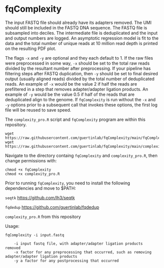 # fqComplexity

The input FASTQ file should already have its adapters removed. The UMI should still be included in the FASTQ DNA sequence. The FASTQ file is subsampled into deciles. The intermediate file is deduplicated and the input and output numbers are logged. An asymptotic regression model is fit to the data and the total number of unique reads at 10 million read depth is printed on the resulting PDF plot. 

The flags `-x` and `-y` are optional and they each default to 1. If the raw files were preprocessed in some way, `-x` should be set to the total raw reads divided by the resultant number after preprocessing. If your pipeline has filtering steps after FASTQ duplication, then `-y` should be set to final desired output (usually aligned reads) divided by the total number of deduplicated reads. An example of `-x` would be the value 2 if half the reads are prefiltered in a step that removes adapter/adapter ligation products. An example of `-y` would be the value 0.5 if half of the reads that are deduplicated align to the genome. If `fqComplexity` is run without the `-x` and `-y` options prior to a subsequent call that invokes these options, the first log file will be reused to save speed.  

The `complexity_pro.R` script and `fqComplexity` program are within this repository.
```
wget https://raw.githubusercontent.com/guertinlab/fqComplexity/main/fqComplexity
wget https://raw.githubusercontent.com/guertinlab/fqComplexity/main/complexity_pro.R
```
Navigate to the directory containg `fqComplexity` and `complexity_pro.R`, then change permissions with:

```
chmod +x fqComplexity
chmod +x complexity_pro.R
```

Prior to running `fqComplexity`, you need to install the following dependencies and move to $PATH:

`seqtk` https://github.com/lh3/seqtk 

`fqdedup` https://github.com/guertinlab/fqdedup

`complexity_pro.R` from this repository

Usage: 

```
fqComplexity -i input.fastq 

    -i input fastq file, with adapter/adapter ligation products removed 
    -x factor for any preprocessing that occurred, such as removing adapter/adapter ligation products 
    -y a factor for any postprocessing that occurred
```
